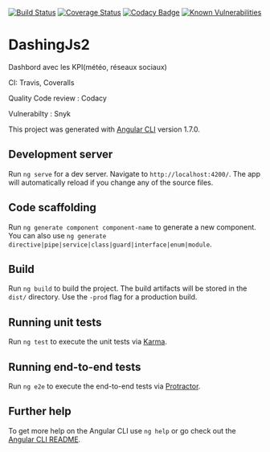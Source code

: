 [![Build Status](https://travis-ci.org/thienban/dashingJs2.svg?branch=master)](https://travis-ci.org/thienban/dashingJs2)
[![Coverage Status](https://coveralls.io/repos/github/thienban/dashingJs2/badge.svg?branch=master)](https://coveralls.io/github/thienban/dashingJs2?branch=master)
[![Codacy Badge](https://api.codacy.com/project/badge/Grade/51d244cdb23442708bdba94af2ce8622)](https://www.codacy.com/app/thienban/dashingJs2?utm_source=github.com&amp;utm_medium=referral&amp;utm_content=thienban/dashingJs2&amp;utm_campaign=Badge_Grade)
[![Known Vulnerabilities](https://snyk.io/test/github/thienban/dashingjs2/badge.svg?targetFile=package.json)](https://snyk.io/test/github/thienban/dashingjs2?targetFile=package.json)

# DashingJs2
Dashbord avec les KPI(météo, réseaux sociaux)

CI: Travis, Coveralls

Quality Code review : Codacy

Vulnerabilty : Snyk

This project was generated with [Angular CLI](https://github.com/angular/angular-cli) version 1.7.0.

## Development server

Run `ng serve` for a dev server. Navigate to `http://localhost:4200/`. The app will automatically reload if you change any of the source files.

## Code scaffolding

Run `ng generate component component-name` to generate a new component. You can also use `ng generate directive|pipe|service|class|guard|interface|enum|module`.

## Build

Run `ng build` to build the project. The build artifacts will be stored in the `dist/` directory. Use the `-prod` flag for a production build.

## Running unit tests

Run `ng test` to execute the unit tests via [Karma](https://karma-runner.github.io).

## Running end-to-end tests

Run `ng e2e` to execute the end-to-end tests via [Protractor](http://www.protractortest.org/).

## Further help

To get more help on the Angular CLI use `ng help` or go check out the [Angular CLI README](https://github.com/angular/angular-cli/blob/master/README.md).
